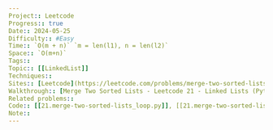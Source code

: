 ```yaml
---
Project:: Leetcode
Progress:: true
Date:: 2024-05-25
Difficulty:: #Easy 
Time:: `O(m + n)` `m = len(l1), n = len(l2)`
Space:: `O(m+n)`
Tags:: 
Topic:: [[LinkedList]]
Techniques:: 
Sites:: [Leetcode](https://leetcode.com/problems/merge-two-sorted-lists/description/)
Walkthrough:: [Merge Two Sorted Lists - Leetcode 21 - Linked Lists (Python) - YouTube](https://www.youtube.com/watch?v=5Rec4JS9H5o), [Merge Two Sorted Lists - Leetcode 21 - Python - YouTube](https://www.youtube.com/watch?v=XIdigk956u0)
Related problems:: 
Code:: [[21.merge-two-sorted-lists_loop.py]], [[21.merge-two-sorted-lists_rec.py]]
Note:: 
---
```

